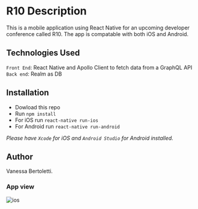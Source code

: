 # R10 Description

This is a mobile application using React Native for an upcoming developer conference called R10. The app is compatable with both iOS and Android.

## Technologies Used
`Front End`: React Native and Apollo Client to fetch data from a GraphQL API
`Back end`: Realm as DB

##  Installation
- Dowload this repo
- Run `npm install`
- For iOS run `react-native run-ios`
- For Android run `react-native run-android`

*Please have `Xcode` for iOS and `Android Studio` for Android installed.*

## Author
Vanessa Bertoletti.

### App view

![ios](https://user-images.githubusercontent.com/40447526/48999318-1b509400-f10b-11e8-930d-52eae1af213e.gif)







